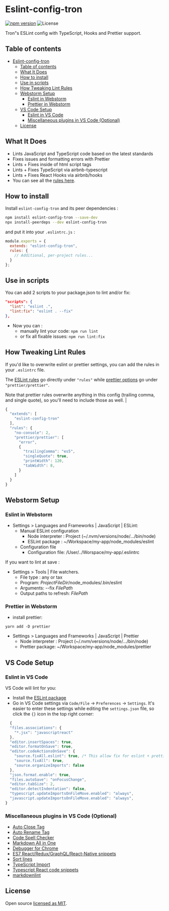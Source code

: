 # Eslint-config-tron

[![npm version][npm-image]][npm-url]
![License][license]

Tron"s ESLint config with TypeScript, Hooks and Prettier support.

## Table of contents

- [Eslint-config-tron](#eslint-config-tron)
  - [Table of contents](#table-of-contents)
  - [What It Does](#what-it-does)
  - [How to install](#how-to-install)
  - [Use in scripts](#use-in-scripts)
  - [How Tweaking Lint Rules](#how-tweaking-lint-rules)
  - [Webstorm Setup](#webstorm-setup)
    - [Eslint in Webstorm](#eslint-in-webstorm)
    - [Prettier in Webstorm](#prettier-in-webstorm)
  - [VS Code Setup](#vs-code-setup)
    - [Eslint in VS Code](#eslint-in-vs-code)
    - [Miscellaneous plugins in VS Code (Optional)](#miscellaneous-plugins-in-vs-code-optional)
  - [License](#license)

## What It Does

- Lints JavaScript and TypeScript code based on the latest standards
- Fixes issues and formatting errors with Prettier
- Lints + Fixes inside of html script tags
- Lints + Fixes TypeScript via airbnb-typescript
- Lints + Fixes React Hooks via airbnb/hooks
- You can see all the [rules here](https://github.com/nicolastrote/eslint-config-tron/blob/master/index.js).
  
## How to install

Install `eslint-config-tron` and its peer dependencies :

```bash
npm install eslint-config-tron --save-dev
npx install-peerdeps --dev eslint-config-tron
```

and put it into your `.eslintrc.js` :

```js
module.exports = {
  extends: "eslint-config-tron",
  rules: {
    // Additional, per-project rules...
  }
};
```

## Use in scripts

You can add 2 scripts to your package.json to lint and/or fix:

```json
"scripts": {
  "lint": "eslint .",
  "lint:fix": "eslint . --fix"
},
```

- Now you can :
  - manually lint your code: `npm run lint`
  - or fix all fixable issues: `npm run lint:fix`

## How Tweaking Lint Rules

If you'd like to overwrite eslint or prettier settings, you can add the rules in your `.eslintrc` file.

The [ESLint rules](https://eslint.org/docs/rules/) go directly under `"rules"` while [prettier options](https://prettier.io/docs/en/options.html) go under `"prettier/prettier"`.

Note that prettier rules overwrite anything in this config (trailing comma, and single quote), so you'll need to include those as well.                       |

```js
{
  "extends": [
    "eslint-config-tron"
  ],
  "rules": {
    "no-console": 2,
    "prettier/prettier": [
      "error",
      {
        "trailingComma": "es5",
        "singleQuote": true,
        "printWidth": 120,
        "tabWidth": 8,
      }
    ]
  }
}
```

## Webstorm Setup

### Eslint in Webstorm

- Settings > Languages and Frameworks | JavaScript | ESLint:
  - Manual ESLint configuration
    - Node interpreter : Project (~/.nvm/versions/node/.../bin/node)
    - ESLint package : ~/Workspace/my-app/node_modules/eslint
  - Configuration file
    - Configuration file: /User/../Worspace/my-app/.eslintrc

If you want to lint at save :

- Settings > Tools | File watchers.
  - File type : any or tax
  - Program:   $ProjectFileDir$/node_modules/.bin/eslint
  - Arguments:   --fix $FilePath$
  - Output paths to refresh:  $FilePath$

### Prettier in Webstorm

- install prettier:

```Unix
yarn add -D prettier
```

- Settings > Languages and Frameworks | JavaScript | Prettier
  - Node interpreter : Project (~/.nvm/versions/node/.../bin/node)
  - Prettier package: ~/Workspace/my-app/node_modules/prettier

## VS Code Setup

### Eslint in VS Code

VS Code will lint for you:

- Install the [ESLint package](https://marketplace.visualstudio.com/items?itemName=dbaeumer.vscode-eslint)
- Go in VS Code settings via `Code/File` → `Preferences` → `Settings`.
  It's easier to enter these settings while editing the `settings.json` file, so click the `{}` icon in the top right corner:
  
```js
  {
  "files.associations": {
    "*.jsx": "javascriptreact"
  },
  "editor.insertSpaces": true,
  "editor.formatOnSave": true,
  "editor.codeActionsOnSave": {
    "source.fixAll.eslint": true, /* This allow fix for eslint + prettier */
    "source.fixAll": true,
    "source.organizeImports": false
  },
  "json.format.enable": true,
  "files.autoSave": "onFocusChange",
  "editor.tabSize": 2,
  "editor.detectIndentation": false,
  "typescript.updateImportsOnFileMove.enabled": "always",
  "javascript.updateImportsOnFileMove.enabled": "always",
}
```

### Miscellaneous plugins in VS Code (Optional)

- [Auto Close Tag](https://marketplace.visualstudio.com/items?itemName=formulahendry.auto-close-tag)
- [Auto Rename Tag](https://marketplace.visualstudio.com/items?itemName=formulahendry.auto-rename-tag)
- [Code Spell Checker](https://marketplace.visualstudio.com/items?itemName=streetsidesoftware.code-spell-checker)
- [Markdown All in One](https://marketplace.visualstudio.com/items?itemName=yzhang.markdown-all-in-one)
- [Debugger for Chrome](https://marketplace.visualstudio.com/items?itemName=msjsdiag.debugger-for-chrome)
- [ES7 React/Redux/GraphQL/React-Native snippets](https://marketplace.visualstudio.com/items?itemName=dsznajder.es7-react-js-snippets)
- [Sort lines](https://marketplace.visualstudio.com/items?itemName=Tyriar.sort-lines)
- [TypeScript Import](https://marketplace.visualstudio.com/items?itemName=kevinmcgowan.TypeScriptImport)
- [Typescript React code snippets](https://marketplace.visualstudio.com/items?itemName=infeng.vscode-react-typescript)
- [markdownlint](https://marketplace.visualstudio.com/items?itemName=DavidAnson.vscode-markdownlint)

## License

Open source [licensed as MIT](https://github.com/nicolastrote/eslint-config-tron/blob/master/LICENSE).

[npm-image]: https://img.shields.io/npm/v/eslint-config-tron.svg
[npm-url]: https://npmjs.org/package/eslint-config-tron
[license]: https://img.shields.io/npm/l/eslint-config-tron.svg
